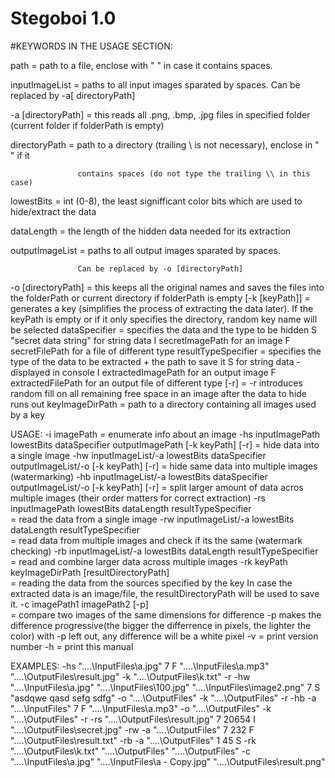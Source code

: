 # Stegoboi 1.0


#KEYWORDS IN THE USAGE SECTION:

path           = path to a file, enclose with " " in case it contains spaces.

inputImageList = paths to all input images sparated by spaces. 
                 Can be replaced by -a[ directoryPath]

-a [directoryPath] = this reads all .png, .bmp, .jpg files in specified folder
                     (current folder if folderPath is empty)
                     
directoryPath    = path to a directory (trailing \\ is not necessary), enclose in " " if it 

                   contains spaces (do not type the trailing \\ in this case)
                   
lowestBits       = int (0-8), the least signifficant color bits which are used to hide/extract the data

dataLength       = the length of the hidden data needed for its extraction

outputImageList  = paths to all output images sparated by spaces. 

                   Can be replaced by -o [directoryPath]
-o [directoryPath] = this keeps all the original names and saves the files into the folderPath
                     or current directory if folderPath is empty
[-k [keyPath]]   = generates a key (simplifies the process of extracting the data later).
                   If the keyPath is empty or if it only specifies the directory, random 
                   key name will be selected
dataSpecifier    = specifies the data and the type to be hidden
                   S "secret data string"           for string data
                   I secretImagePath                for an image 
                   F secretFilePath                 for a file of different type
resultTypeSpecifier = specifies the type of the data to be extracted + the path to save it
                   S                                for string data - displayed in console
                   I extractedImagePath             for an output image 
                   F extractedFilePath              for an output file of different type
[-r]                = -r introduces random fill on all remaining free space in an image 
                      after the data to hide runs out
keyImageDirPath = path to a directory containing all images used by a key
                  
USAGE:
-i  imagePath  = enumerate info about an image
-hs inputImagePath lowestBits dataSpecifier outputImagePath [-k keyPath] [-r] 
       = hide data into a single image
-hw inputImageList/-a lowestBits dataSpecifier outputImageList/-o [-k keyPath] [-r] 
       = hide same data into multiple images (watermarking)
-hb inputImageList/-a lowestBits dataSpecifier outputImageList/-o [-k keyPath] [-r] 
       = split larger amount of data acros multiple images (their order matters for correct extraction)
-rs inputImagePath lowestBits dataLength resultTypeSpecifier      
       = read the data from a single image
-rw inputImageList/-a lowestBits dataLength resultTypeSpecifier        
       = read data from multiple images and check if its the same (watermark checking)
-rb inputImageList/-a lowestBits dataLength resultTypeSpecifier        
       = read and combine larger data across multiple images
-rk keyPath keyImageDirPath [resultDirectoryPath]       
       = reading the data from the sources specified by the key 
         In case the extracted data is an image/file, the resultDirectoryPath will be used to save it.
-c imagePath1 imagePath2 [-p]   
       = compare two images of the same dimensions for difference
         -p makes the difference progressive(the bigger the differrence in pixels, the lighter the color)
         with -p left out, any difference will be a white pixel
-v     = print version number
-h     = print this manual

EXAMPLES:
 -hs "..\..\InputFiles\a.jpg" 7 F  "..\..\InputFiles\a.mp3" "..\..\OutputFiles\result.jpg" -k "..\..\OutputFiles\k.txt" -r
 -hw "..\..\InputFiles\a.jpg" "..\..\InputFiles\100.jpg" "..\..\InputFiles\image2.png" 7 S  "asdqwe qasd sefg sdfg" -o "..\..\OutputFiles" -k "..\..\OutputFiles" -r
 -hb -a "..\..\InputFiles" 7 F  "..\..\InputFiles\a.mp3" -o "..\..\OutputFiles" -k "..\..\OutputFiles" -r
 -rs "..\..\OutputFiles\result.jpg" 7 20654 I "..\..\OutputFiles\secret.jpg"
 -rw -a "..\..\OutputFiles" 7 232 F "..\..\OutputFiles\result.txt"
 -rb -a "..\..\OutputFiles" 1 45 S
 -rk "..\..\OutputFiles\k.txt" "..\..\OutputFiles" "..\..\OutputFiles"
 -c "..\..\InputFiles\a.jpg" "..\..\InputFiles\a - Copy.jpg" "..\..\OutputFiles\result.png"
